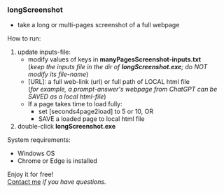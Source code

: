 ### longScreenshot
- take a long or multi-pages screenshot of a full webpage

How to run:
1. update inputs-file:
   - modify values of keys in **manyPagesScreenshot-inputs.txt**\
(_keep the inputs file in the dir of **longScreenshot.exe**; 
do NOT modify its file-name_)
   - [URL]: a full web-link (url) or full path of LOCAL html file\
(_for example, a prompt-answer's webpage from ChatGPT can be
SAVED as a local html-file_)
   - If a page takes time to load fully:
     - set [seconds4page2load] to 5 or 10,  OR
     - SAVE a loaded page to local html file
2. double-click **longScreenshot.exe**
	
System requirements:
- Windows OS
- Chrome or Edge is installed

Enjoy it for free!\
[Contact me](https://www.linkedin.com/in/qiangliu427/) _if you have questions._
